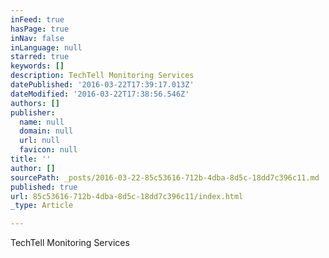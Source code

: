 ```yaml
---
inFeed: true
hasPage: true
inNav: false
inLanguage: null
starred: true
keywords: []
description: TechTell Monitoring Services
datePublished: '2016-03-22T17:39:17.013Z'
dateModified: '2016-03-22T17:38:56.546Z'
authors: []
publisher:
  name: null
  domain: null
  url: null
  favicon: null
title: ''
author: []
sourcePath: _posts/2016-03-22-85c53616-712b-4dba-8d5c-18dd7c396c11.md
published: true
url: 85c53616-712b-4dba-8d5c-18dd7c396c11/index.html
_type: Article

---
```

TechTell Monitoring Services